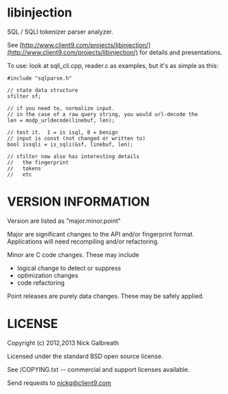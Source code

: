 libinjection
============

SQL / SQLI tokenizer parser analyzer.

See
[http://www.client9.com/projects/libinjection/](http://www.client9.com/projects/libinjection/)
for details and presentations.

To use:
look at sqli_cli.cpp, reader.c as examples, but it's as simple as this:

    #include "sqlparse.h"

    // state data structure
    sfilter sf;

    // if you need to, normalize input.
    // in the case of a raw query string, you would url-decode the
    len = modp_urldecode(linebuf, len);

    // test it.  1 = is isql, 0 = benign
    // input is const (not changed or written to)
    bool issqli = is_sqli(&sf, linebuf, len);

    // sfilter now also has interesting details
    //   the fingerprint
    //   tokens
    //   etc


VERSION INFORMATION
===================

Version are listed as "major.minor.point"

Major are significant changes to the API and/or fingerprint format.
Applications will need recompiling and/or refactoring.

Minor are C code changes.  These may include
 * logical change to detect or suppress
 * optimization changes
 * code refactoring

Point releases are purely data changes.  These may be safely applied.

LICENSE
=============

Copyright (c) 2012,2013 Nick Galbreath

Licensed under the standard BSD open source license.

See /COPYING.txt -- commercial and support licenses available.

Send requests to nickg@client9.com

